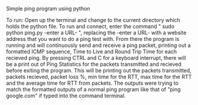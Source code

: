 Simple ping program using python

To run:
Open up the terminal and change to the current directory which holds the python file.
To run and connect, enter the command " sudo python ping.py -enter a URL- ", replacing the -enter a URL- with a website address that you want to do a ping test with.
From there the program is running and will continuously send and receive a ping packet, printing out a formatted ICMP sequence, Time to Live and Round Trip Time for each recieved ping. By pressing CTRL and C for a keyboard interrupt, there will be a print out of Ping Statistics for the packets transmitted and recieved before exiting the program. This will be printing out the packets transmitted, packets recieved, packet loss %, min time for the RTT, max time for the RTT and the average time for RTT from packets. The outputs were trying to match the formatted outputs of a normal ping program like that of "ping google.com" if typed into the command terminal.


